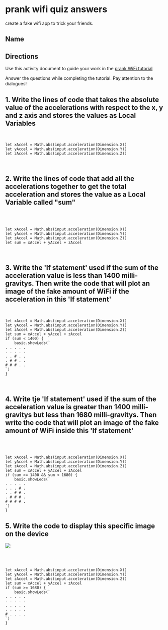 # prank wifi quiz answers

create a fake wifi app to trick your friends.

## Name

## Directions

Use this activity document to guide your work in the [prank WiFi tutorial](/microbit/lessons/prank-wifi/tutorial)

Answer the questions while completing the tutorial. Pay attention to the dialogues!

## 1. Write the lines of code that takes the absolute value of the accelerations with respect to the x, y and z axis and stores the values as Local Variables

<br/>

```blocks
let xAccel = Math.abs(input.acceleration(Dimension.X))
let yAccel = Math.abs(input.acceleration(Dimension.Y))
let zAccel = Math.abs(input.acceleration(Dimension.Z))
```

<br/>

## 2. Write the lines of code that add all the accelerations together to get the total acceleration and stores the value as a Local Variable called "sum"

<br/>

<br/>

```blocks
let xAccel = Math.abs(input.acceleration(Dimension.X))
let yAccel = Math.abs(input.acceleration(Dimension.Y))
let zAccel = Math.abs(input.acceleration(Dimension.Z))
let sum = xAccel + yAccel + zAccel
```

<br/>

## 3. Write the 'If statement' used if the sum of the acceleration value is less than 1400 milli-gravitys. Then write the code that will plot an image of the fake amount of WiFi if the acceleration in this 'If statement'

<br/>

```blocks
let xAccel = Math.abs(input.acceleration(Dimension.X))
let yAccel = Math.abs(input.acceleration(Dimension.Y))
let zAccel = Math.abs(input.acceleration(Dimension.Z))
let sum = xAccel + yAccel + zAccel
if (sum < 1400) {
    basic.showLeds(`
. . . . .
. . . . .
. . # . .
. # # . .
# # # . .
`)
}
```

<br/>

## 4. Write tje 'If statement' used if the sum of the acceleration value is greater than 1400 milli-gravitys but less than 1680 milli-gravitys. Then write the code that will plot an image of the fake amount of WiFi inside this 'If statement'

<br/>

<br/>

```blocks
let xAccel = Math.abs(input.acceleration(Dimension.X))
let yAccel = Math.abs(input.acceleration(Dimension.Y))
let zAccel = Math.abs(input.acceleration(Dimension.Z))
let sum = xAccel + yAccel + zAccel
if (sum >= 1400 && sum < 1680) {
    basic.showLeds(`
. . . . .
. . . # .
. . # # .
. # # # .
# # # # .
`)
}
```

## 5. Write the code to display this specific image on the device

![](/static/mb/lessons/prank-wifi-0.png)

<br/>

<br/>

```blocks
let xAccel = Math.abs(input.acceleration(Dimension.X))
let yAccel = Math.abs(input.acceleration(Dimension.Y))
let zAccel = Math.abs(input.acceleration(Dimension.Z))
let sum = xAccel + yAccel + zAccel
if (sum >= 1680) {
    basic.showLeds(`
. . . . .
. . . . .
. . . . .
. . . . .
# . . . .
`)
}
```

